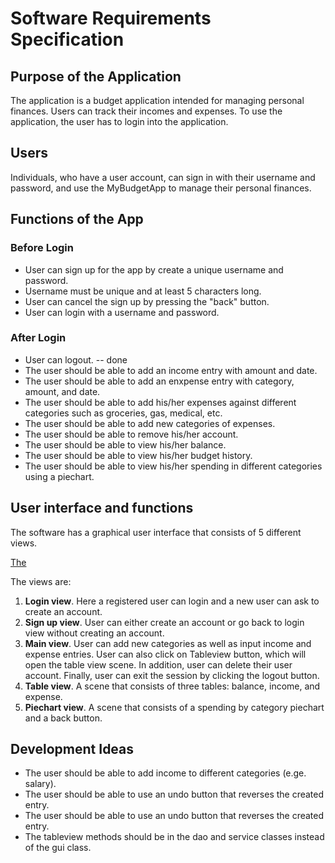 # Software Requirements Specification

## Purpose of the Application

The application is a budget application intended for managing personal finances. 
Users can track their incomes and expenses. To use the application, the user has to login into the application.

## Users

Individuals, who have a user account, can sign in with their username and password, and use the MyBudgetApp to manage their personal finances.

## Functions of the App


### Before Login
* User can sign up for the app by create a unique username and password. 
* Username must be unique and at least 5 characters long. 
* User can cancel the sign up by pressing the "back" button. 
* User can login with a username and password.

### After Login
* User can logout. -- done
* The user should be able to add an income entry with amount and date.
* The user should be able to add an enxpense entry with category, amount, and date. 
* The user should be able to add his/her expenses against different categories such as groceries, gas, medical, etc. 
* The user should be able to add new categories of expenses.
* The user should be able to remove his/her account. 
* The user should be able to view his/her balance.
* The user should be able to view his/her budget history.
* The user should be able to view his/her spending in different categories using a piechart.


## User interface and functions

The software has a graphical user interface that consists of 5 different views.

[The ](https://github.com/)

The views are:

1. **Login view**. Here a registered user can login and a new user can ask to create an account.
2. **Sign up view**. User can either create an account or go back to login view without creating an account.
3. **Main view**. User can add new categories as well as input income and expense entries. User can also click on Tableview button, which will open the table view scene. In addition, user can delete their user account. Finally, user can exit the session by clicking the logout button.
4. **Table view**. A scene that consists of three tables: balance, income, and expense. 
5. **Piechart view**. A scene that consists of a spending by category piechart and a back button.
## Development Ideas

* The user should be able to add income to different categories (e.ge. salary).
* The user should be able to use an undo button that reverses the created entry.
* The user should be able to use an undo button that reverses the created entry.
* The tableview methods should be in the dao and service classes instead of the gui class.
